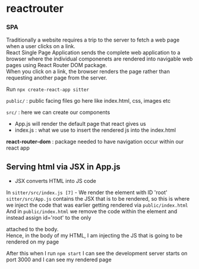# reactrouter

### SPA
Traditionally a website requires a trip to the server to fetch a web page when a user clicks on a link.  
React Single Page Application sends the complete web application to a browser where the individual componenets are rendered into navigable web pages using React Router DOM package.  
When you click on a link, the browser renders the page rather than requesting another page from the server.  

Run `npx create-react-app sitter`  

`public/` : public facing files go here like index.html, css, images etc  

`src/` : here we can create our components  
- App.js will render the default page that react gives us
- index.js : what we use to insert the rendered js into the index.html 

**react-router-dom** : package needed to have navigation occur within our react app

## Serving html via JSX in App.js

- JSX converts HTML into JS code

In `sitter/src/index.js [7]` - We render the element with ID 'root'  
`sitter/src/App.js` contains the JSX that is to be rendered, so this is where we inject the code that was earlier getting rendered via `public/index.html`  
And in `public/index.html` we remove the code within the <body> element and instead assign id='root' to the only <div> attached to the body.  
Hence, in the body of my HTML, I am injecting the JS that is going to be rendered on my page  
  
After this when I run `npm start` I can see the development server starts on port 3000 and I can see my rendered page